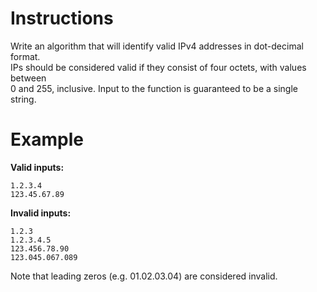 # Instructions

Write an algorithm that will identify valid IPv4 addresses in dot-decimal format.  
IPs should be considered valid if they consist of four octets, with values between  
0 and 255, inclusive. Input to the function is guaranteed to be a single string.

# Example

**Valid inputs:**

    1.2.3.4
    123.45.67.89

**Invalid inputs:**

    1.2.3
    1.2.3.4.5
    123.456.78.90
    123.045.067.089

Note that leading zeros (e.g. 01.02.03.04) are considered invalid.
